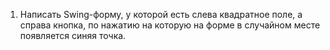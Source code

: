 1. Написать Swing-форму, у которой есть слева квадратное поле, а справа кнопка, по нажатию на которую
на форме в случайном месте появляется синяя точка.